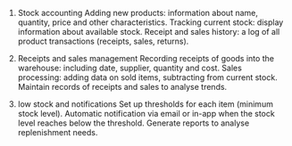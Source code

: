1. Stock accounting
Adding new products: information about name, quantity, price and other characteristics.
Tracking current stock: display information about available stock.
Receipt and sales history: a log of all product transactions (receipts, sales, returns).


2. Receipts and sales management
Recording receipts of goods into the warehouse: including date, supplier, quantity and cost.
Sales processing: adding data on sold items, subtracting from current stock.
Maintain records of receipts and sales to analyse trends.

3. low stock and notifications
Set up thresholds for each item (minimum stock level).
Automatic notification via email or in-app when the stock level reaches below the threshold.
Generate reports to analyse replenishment needs.
